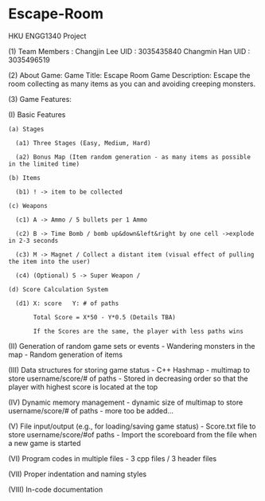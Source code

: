 # Escape-Room
HKU ENGG1340 Project

(1) Team Members :
Changjin Lee UID : 3035435840
Changmin Han UID : 3035496519

(2) About Game:
Game Title: Escape Room
Game Description: Escape the room collecting as many items as you can and avoiding creeping monsters.

(3) Game Features:

(I) Basic Features

    (a) Stages
    
      (a1) Three Stages (Easy, Medium, Hard)
      
      (a2) Bonus Map (Item random generation - as many items as possible in the limited time)
      
    (b) Items
    
      (b1) ! -> item to be collected
      
    (c) Weapons
    
      (c1) A -> Ammo / 5 bullets per 1 Ammo
      
      (c2) B -> Time Bomb / bomb up&down&left&right by one cell ->explode in 2-3 seconds
      
      (c3) M -> Magnet / Collect a distant item (visual effect of pulling the item into the user)
      
      (c4) (Optional) S -> Super Weapon / 
      
    (d) Score Calculation System
    
      (d1) X: score   Y: # of paths
      
           Total Score = X*50 - Y*0.5 (Details TBA)
           
           If the Scores are the same, the player with less paths wins

(II) Generation of random game sets or events
    - Wandering monsters in the map
    - Random generation of items

(III) Data structures for storing game status
    - C++ Hashmap - multimap to store username/score/# of paths
    - Stored in decreasing order so that the player with highest score is located at the top

(IV) Dynamic memory management
    - dynamic size of multimap to store username/score/# of paths
    - more too be added...
    
(V) File input/output (e.g., for loading/saving game status)
    - Score.txt file to store username/score/#of paths
    - Import the scoreboard from the file when a new game is started

(VI) Program codes in multiple files
    - 3 cpp files / 3 header files
    
(VII) Proper indentation and naming styles

(VIII) In-code documentation


